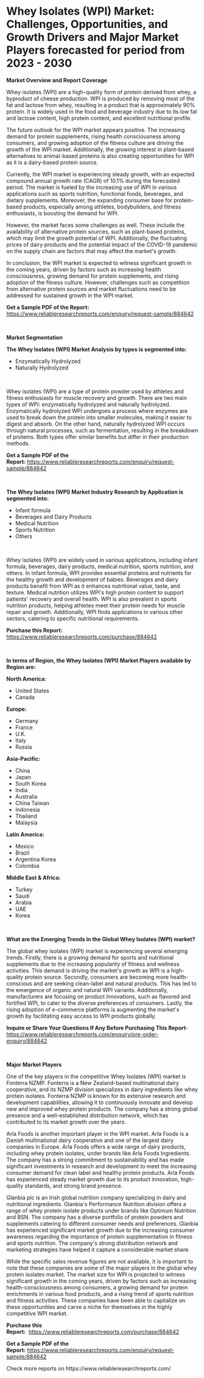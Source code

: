 <p><h1>Whey Isolates (WPI) Market: Challenges, Opportunities, and Growth Drivers and Major Market Players forecasted for period from 2023 - 2030</h1></p><p><strong>Market Overview and Report Coverage</strong></p>
<p><p>Whey isolates (WPI) are a high-quality form of protein derived from whey, a byproduct of cheese production. WPI is produced by removing most of the fat and lactose from whey, resulting in a product that is approximately 90% protein. It is widely used in the food and beverage industry due to its low fat and lactose content, high protein content, and excellent nutritional profile.</p><p>The future outlook for the WPI market appears positive. The increasing demand for protein supplements, rising health consciousness among consumers, and growing adoption of the fitness culture are driving the growth of the WPI market. Additionally, the growing interest in plant-based alternatives to animal-based proteins is also creating opportunities for WPI as it is a dairy-based protein source.</p><p>Currently, the WPI market is experiencing steady growth, with an expected compound annual growth rate (CAGR) of 10.1% during the forecasted period. The market is fueled by the increasing use of WPI in various applications such as sports nutrition, functional foods, beverages, and dietary supplements. Moreover, the expanding consumer base for protein-based products, especially among athletes, bodybuilders, and fitness enthusiasts, is boosting the demand for WPI.</p><p>However, the market faces some challenges as well. These include the availability of alternative protein sources, such as plant-based proteins, which may limit the growth potential of WPI. Additionally, the fluctuating prices of dairy products and the potential impact of the COVID-19 pandemic on the supply chain are factors that may affect the market's growth.</p><p>In conclusion, the WPI market is expected to witness significant growth in the coming years, driven by factors such as increasing health consciousness, growing demand for protein supplements, and rising adoption of the fitness culture. However, challenges such as competition from alternative protein sources and market fluctuations need to be addressed for sustained growth in the WPI market.</p></p>
<p><strong>Get a Sample PDF of the Report:</strong> <a href="https://www.reliableresearchreports.com/enquiry/request-sample/884642">https://www.reliableresearchreports.com/enquiry/request-sample/884642</a></p>
<p>&nbsp;</p>
<p><strong>Market Segmentation</strong></p>
<p><strong>The Whey Isolates (WPI) Market Analysis by types is segmented into:</strong></p>
<p><ul><li>Enzymatically Hydrolyzed</li><li>Naturally Hydrolyzed</li></ul></p>
<p>&nbsp;</p>
<p><p>Whey isolates (WPI) are a type of protein powder used by athletes and fitness enthusiasts for muscle recovery and growth. There are two main types of WPI: enzymatically hydrolyzed and naturally hydrolyzed. Enzymatically hydrolyzed WPI undergoes a process where enzymes are used to break down the protein into smaller molecules, making it easier to digest and absorb. On the other hand, naturally hydrolyzed WPI occurs through natural processes, such as fermentation, resulting in the breakdown of proteins. Both types offer similar benefits but differ in their production methods.</p></p>
<p><strong>Get a Sample PDF of the Report:</strong>&nbsp;<a href="https://www.reliableresearchreports.com/enquiry/request-sample/884642">https://www.reliableresearchreports.com/enquiry/request-sample/884642</a></p>
<p>&nbsp;</p>
<p><strong>The Whey Isolates (WPI) Market Industry Research by Application is segmented into:</strong></p>
<p><ul><li>Infant formula</li><li>Beverages and Dairy Products</li><li>Medical Nutrition</li><li>Sports Nutrition</li><li>Others</li></ul></p>
<p>&nbsp;</p>
<p><p>Whey isolates (WPI) are widely used in various applications, including infant formula, beverages, dairy products, medical nutrition, sports nutrition, and others. In infant formula, WPI provides essential proteins and nutrients for the healthy growth and development of babies. Beverages and dairy products benefit from WPI as it enhances nutritional value, taste, and texture. Medical nutrition utilizes WPI's high protein content to support patients' recovery and overall health. WPI is also prevalent in sports nutrition products, helping athletes meet their protein needs for muscle repair and growth. Additionally, WPI finds applications in various other sectors, catering to specific nutritional requirements.</p></p>
<p><strong>Purchase this Report:</strong>&nbsp; <a href="https://www.reliableresearchreports.com/purchase/884642">https://www.reliableresearchreports.com/purchase/884642</a></p>
<p>&nbsp;</p>
<p><strong>In terms of Region, the Whey Isolates (WPI) Market Players available by Region are:</strong></p>
<p>
    <p> <strong> North America: </strong>
        <ul>
            <li>United States</li>
            <li>Canada</li>
        </ul>
        </p> 
    <p> <strong> Europe: </strong>
        <ul>
            <li>Germany</li>
            <li>France</li>
            <li>U.K.</li>
            <li>Italy</li>
            <li>Russia</li>
        </ul>
        </p> 
    <p> <strong> Asia-Pacific: </strong>
        <ul>
            <li>China</li>
            <li>Japan</li>
            <li>South Korea</li>
            <li>India</li>
            <li>Australia</li>
            <li>China Taiwan</li>
            <li>Indonesia</li>
            <li>Thailand</li>
            <li>Malaysia</li>
        </ul>
        </p> 
    <p> <strong> Latin America: </strong>
        <ul>
            <li>Mexico</li>
            <li>Brazil</li>
            <li>Argentina Korea</li>
            <li>Colombia</li>
        </ul>
        </p> 
    <p> <strong> Middle East & Africa: </strong>
        <ul>
            <li>Turkey</li>
            <li>Saudi</li>
            <li>Arabia</li>
            <li>UAE</li>
            <li>Korea</li>
        </ul>
    </p>
    </p>
<p>&nbsp;</p>
<p><strong>What are the Emerging Trends in the Global Whey Isolates (WPI) market?</strong></p>
<p><p>The global whey isolates (WPI) market is experiencing several emerging trends. Firstly, there is a growing demand for sports and nutritional supplements due to the increasing popularity of fitness and wellness activities. This demand is driving the market's growth as WPI is a high-quality protein source. Secondly, consumers are becoming more health-conscious and are seeking clean-label and natural products. This has led to the emergence of organic and natural WPI variants. Additionally, manufacturers are focusing on product innovations, such as flavored and fortified WPI, to cater to the diverse preferences of consumers. Lastly, the rising adoption of e-commerce platforms is augmenting the market's growth by facilitating easy access to WPI products globally.</p></p>
<p><strong>Inquire or Share Your Questions If Any Before Purchasing This Report</strong>- <a href="https://www.reliableresearchreports.com/enquiry/pre-order-enquiry/884642">https://www.reliableresearchreports.com/enquiry/pre-order-enquiry/884642</a></p>
<p>&nbsp;</p>
<p><strong>Major Market Players</strong></p>
<p><p>One of the key players in the competitive Whey Isolates (WPI) market is Fonterra NZMP. Fonterra is a New Zealand-based multinational dairy cooperative, and its NZMP division specializes in dairy ingredients like whey protein isolates. Fonterra NZMP is known for its extensive research and development capabilities, allowing it to continuously innovate and develop new and improved whey protein products. The company has a strong global presence and a well-established distribution network, which has contributed to its market growth over the years.</p><p>Arla Foods is another important player in the WPI market. Arla Foods is a Danish multinational dairy cooperative and one of the largest dairy companies in Europe. Arla Foods offers a wide range of dairy products, including whey protein isolates, under brands like Arla Foods Ingredients. The company has a strong commitment to sustainability and has made significant investments in research and development to meet the increasing consumer demand for clean label and healthy protein products. Arla Foods has experienced steady market growth due to its product innovation, high-quality standards, and strong brand presence.</p><p>Glanbia plc is an Irish global nutrition company specializing in dairy and nutritional ingredients. Glanbia's Performance Nutrition division offers a range of whey protein isolate products under brands like Optimum Nutrition and BSN. The company has a diverse portfolio of protein powders and supplements catering to different consumer needs and preferences. Glanbia has experienced significant market growth due to the increasing consumer awareness regarding the importance of protein supplementation in fitness and sports nutrition. The company's strong distribution network and marketing strategies have helped it capture a considerable market share.</p><p>While the specific sales revenue figures are not available, it is important to note that these companies are some of the major players in the global whey protein isolates market. The market size for WPI is projected to witness significant growth in the coming years, driven by factors such as increasing health-consciousness among consumers, a growing demand for protein enrichments in various food products, and a rising trend of sports nutrition and fitness activities. These companies have been able to capitalize on these opportunities and carve a niche for themselves in the highly competitive WPI market.</p></p>
<p><strong>Purchase this Report:</strong>&nbsp;&nbsp;<a href="https://www.reliableresearchreports.com/purchase/884642">https://www.reliableresearchreports.com/purchase/884642</a></p>
<p></p>
<p><strong>Get a Sample PDF of the Report:</strong>&nbsp;<a href="https://www.reliableresearchreports.com/enquiry/request-sample/884642">https://www.reliableresearchreports.com/enquiry/request-sample/884642</a></p>
<p>Check more reports on https://www.reliableresearchreports.com/</p>